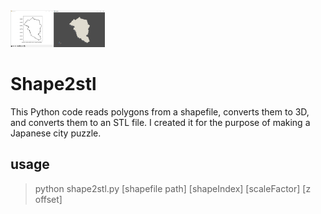 <img src="image\image_shape2stl.PNG" width=30%>

# Shape2stl

This Python code reads polygons from a shapefile, converts them to 3D, and converts them to an STL file. I created it for the purpose of making a Japanese city puzzle.

## usage

> python shape2stl.py [shapefile path] [shapeIndex] [scaleFactor] [z offset]
